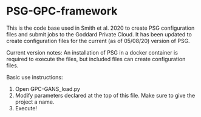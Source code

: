 # PSG-GPC-framework

This is the code base used in Smith et al. 2020 to create PSG configuration files and submit jobs to the Goddard Private Cloud. It has been updated to create configuration files for the current (as of 05/08/20) version of PSG.

Current version notes: An installation of PSG in a docker container is required to execute the files, but included files can create configuration files.

Basic use instructions:
1. Open GPC-GANS_load.py
2. Modify parameters declared at the top of this file. Make sure to give the project a name.
3. Execute!
